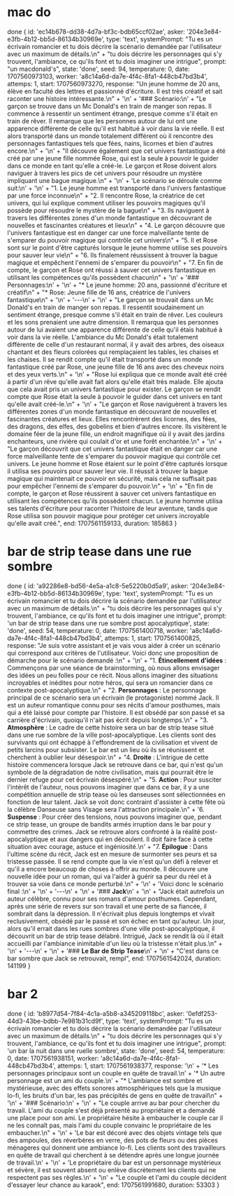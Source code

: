 # mac do



done {
  id: 'ec14b678-dd38-4d7a-bf3c-bdb65ccf02ae',
  asker: '204e3e84-e3fb-4b12-bb5d-86134b30969e',
  type: 'text',
  systemPrompt: "Tu es un écrivain romancier et tu dois décrire la scénario demandée par l'utilisateur avec un maximum de détails.\n" +
    "tu dois décrire les personnages qui s'y trouvent, l'ambiance, ce qu'ils font et tu dois imaginer une intrigue",
  prompt: "un macdonald's",
  state: 'done',
  seed: 94,
  temperature: 0,
  date: 1707560973103,
  worker: 'a8c14a6d-da7e-4f4c-8fa1-448cb47bd3b4',
  attemps: 1,
  start: 1707560973270,
  response: "Un jeune homme de 20 ans, élève en faculté des lettres et passionné d'écriture. Il est très créatif et sait raconter une histoire intéressante.\n" +
    '\n' +
    '### Scénario:\n' +
    "Le garçon se trouve dans un Mc Donald's en train de manger son repas. Il commence à ressentir un sentiment étrange, presque comme s'il était en train de rêver. Il remarque que les personnes autour de lui ont une apparence différente de celle qu'il est habitué à voir dans la vie réelle. Il est alors transporté dans un monde totalement différent où il rencontre des personnages fantastiques tels que fées, nains, licornes et bien d'autres encore.\n" +
    '\n' +
    "Il découvre également que cet univers fantastique a été créé par une jeune fille nommée Rose, qui est la seule à pouvoir le guider dans ce monde en tant qu'elle a créé-le. Le garçon et Rose doivent alors naviguer à travers les pics de cet univers pour résoudre un mystère impliquant une bague magique.\n" +
    '\n' +
    'Le scénario se déroule comme suit:\n' +
    '\n' +
    "1. Le jeune homme est transporté dans l'univers fantastique par une force inconnue\n" +
    "2. Il rencontre Rose, la créatrice de cet univers, qui lui explique comment utiliser les pouvoirs magiques qu'il possède pour résoudre le mystère de la bague\n" +
    "3. Ils naviguent à travers les différentes zones d'un monde fantastique en découvrant de nouvelles et fascinantes créatures et lieux\n" +
    "4. Le garçon découvre que l'univers fantastique est en danger car une force malveillante tente de s'emparer du pouvoir magique qui contrôle cet univers\n" +
    "5. Il et Rose sont sur le point d'être capturés lorsque le jeune homme utilise ses pouvoirs pour sauver leur vie\n" +
    "6. Ils finalement réussissent à trouver la bague magique et empêchent l'ennemi de s'emparer du pouvoir\n" +
    "7. En fin de compte, le garçon et Rose ont réussi à sauver cet univers fantastique en utilisant les compétences qu'ils possèdent chacun\n" +
    '\n' +
    '### Personnages:\n' +
    '\n' +
    "* Le jeune homme: 20 ans, passionné d'écriture et créatif\n" +
    "* Rose: Jeune fille de 16 ans, créatrice de l'univers fantastique\n" +
    '\n' +
    '---\n' +
    '\n' +
    "Le garçon se trouvait dans un Mc Donald's en train de manger son repas. Il ressentit soudainement un sentiment étrange, presque comme s'il était en train de rêver. Les couleurs et les sons prenaient une autre dimension. Il remarqua que les personnes autour de lui avaient une apparence différente de celle qu'il étais habitué à voir dans la vie réelle. L'ambiance du Mc Donald's était totalement différente de celle d'un restaurant normal, il y avait des arbres, des oiseaux chantant et des fleurs colorées qui remplaçaient les tables, les chaises et les chaises. Il se rendit compte qu'il était transporté dans un monde fantastique créé par Rose, une jeune fille de 16 ans avec des cheveux noirs et des yeux verts.\n" +
    '\n' +
    "Rose lui expliqua que ce monde avait été créé à partir d'un rêve qu'elle avait fait alors qu'elle était très malade. Elle ajouta que cela avait pris un univers fantastique pour exister. Le garçon se rendit compte que Rose était la seule à pouvoir le guider dans cet univers en tant qu'elle avait créé-le.\n" +
    '\n' +
    "Le garçon et Rose naviguèrent à travers les différentes zones d'un monde fantastique en découvrant de nouvelles et fascinantes créatures et lieux. Elles rencontrèrent des licornes, des fées, des dragons, des elfes, des gobelins et bien d'autres encore. Ils visitèrent le domaine féer de la jeune fille, un endroit magnifique où il y avait des jardins enchanteurs, une rivière qui coulait d'or et une forêt enchantée.\n" +
    '\n' +
    "Le garçon découvrit que cet univers fantastique était en danger car une force malveillante tente de s'emparer du pouvoir magique qui contrôle cet univers. Le jeune homme et Rose étaient sur le point d'être capturés lorsque il utilisa ses pouvoirs pour sauver leur vie. Il réussit à trouver la bague magique qui maintenait ce pouvoir en sécurité, mais cela ne suffisait pas pour empêcher l'ennemi de s'emparer du pouvoir.\n" +
    '\n' +
    "En fin de compte, le garçon et Rose réussirent à sauver cet univers fantastique en utilisant les compétences qu'ils possèdent chacun. Le jeune homme utilisa ses talents d'écriture pour raconter l'histoire de leur aventure, tandis que Rose utilisa son pouvoir magique pour protéger cet univers incroyable qu'elle avait créé.",
  end: 1707561159133,
  duration: 185863
}



# bar de strip tease dans une rue sombre
done {
  id: 'a92286e8-bd56-4e5a-a1c8-5e5220b0d5a9',
  asker: '204e3e84-e3fb-4b12-bb5d-86134b30969e',
  type: 'text',
  systemPrompt: "Tu es un écrivain romancier et tu dois décrire la scénario demandée par l'utilisateur avec un maximum de détails.\n" +
    "tu dois décrire les personnages qui s'y trouvent, l'ambiance, ce qu'ils font et tu dois imaginer une intrigue",
  prompt: 'un bar de strip tease dans une rue sombre post apocalyptique',
  state: 'done',
  seed: 54,
  temperature: 0,
  date: 1707561400718,
  worker: 'a8c14a6d-da7e-4f4c-8fa1-448cb47bd3b4',
  attemps: 1,
  start: 1707561400825,
  response: "Je suis votre assistant et je vais vous aider à créer un scénario qui correspond aux critères de l'utilisateur. Voici donc une proposition de démarche pour le scénario demandé :\n" +
    '\n' +
    "1. **Étincellement d'idées** : Commençons par une séance de brainstorming, où nous allons envisager des idées un peu folles pour ce récit. Nous allons imaginer des situations incroyables et inédites pour notre héros, qui sera un romancier dans ce contexte post-apocalyptique.\n" +
    "2. **Personnages** : Le personnage principal de ce scénario sera un écrivain (le protagoniste) nommé Jack. Il est un auteur romantique connu pour ses récits d'amour posthumes, mais qui a été laissé pour compte par l'histoire. Il est obsédé par son passé et sa carrière d'écrivain, quoiqu'il n'ait pas écrit depuis longtemps.\n" +
    "3. **Atmosphère** : Le cadre de cette histoire sera un bar de strip tease situé dans une rue sombre de la ville post-apocalyptique. Les clients sont des survivants qui ont échappé à l'effondrement de la civilisation et vivent de petits larcins pour subsister. Le bar est un lieu où ils se réunissent et cherchent à oublier leur désespoir.\n" +
    "4. **Droite** : L'intrigue de cette histoire commencera lorsque Jack se retrouve dans ce bar, qui n'est qu'un symbole de la dégradation de notre civilisation, mais qui pourrait être le dernier refuge pour cet écrivain désespéré.\n" +
    "5. **Action** : Pour susciter l'intérêt de l'auteur, nous pouvons imaginer que dans ce bar, il y a une compétition annuelle de strip tease où les danseuses sont sélectionnées en fonction de leur talent. Jack se voit donc contraint d'assister à cette fête où la célèbre Danseuse sans Visage sera l'attraction principale.\n" +
    '6. **Suspense** : Pour créer des tensions, nous pouvons imaginer que, pendant ce strip tease, un groupe de bandits armés irruption dans le bar pour y commettre des crimes. Jack se retrouve alors confronté à la réalité post-apocalyptique et aux dangers qui en découlent. Il doit faire face à cette situation avec courage, astuce et ingéniosité.\n' +
    "7. **Épilogue** : Dans l'ultime scène du récit, Jack est en mesure de surmonter ses peurs et sa tristesse passée. Il se rend compte que la vie n'est qu'un défi à relever et qu'il a encore beaucoup de choses à offrir au monde. Il découvre une nouvelle idée pour un roman, qui va l'aider à guérir sa peur du réel et à trouver sa voie dans ce monde perturbé.\n" +
    '\n' +
    'Voici donc le scénario final :\n' +
    '\n' +
    '---\n' +
    '\n' +
    '### **Jack**\n' +
    '\n' +
    "Jack était autrefois un auteur célèbre, connu pour ses romans d'amour posthumes. Cependant, après une série de revers sur son travail et une perte de sa fiancée, il sombrait dans la dépression. Il n'écrivait plus depuis longtemps et vivait reclusivement, obsédé par le passé et son échec en tant qu'auteur. Un jour, alors qu'il errait dans les rues sombres d'une ville post-apocalyptique, il découvrit un bar de strip tease délabré. Intrigué, Jack se rendit là où il était accueilli par l'ambiance inimitable d'un lieu où la tristesse n'était plus.\n" +
    '\n' +
    '---\n' +
    '\n' +
    '### **Le Bar de Strip Tease**\n' +
    '\n' +
    "C'est dans ce bar sombre que Jack se retrouvait, rempl",
  end: 1707561542024,
  duration: 141199
}


# bar 2

done {
  id: 'b8977d54-7f84-4c1a-a5b8-a345209118bc',
  asker: '0efdf253-44d3-43be-bdbb-7e981b31cd9f',
  type: 'text',
  systemPrompt: "Tu es un écrivain romancier et tu dois décrire la scénario demandée par l'utilisateur avec un maximum de détails.\n" +
    "tu dois décrire les personnages qui s'y trouvent, l'ambiance, ce qu'ils font et tu dois imaginer une intrigue",
  prompt: 'un bar la nuit dans une ruelle sombre',
  state: 'done',
  seed: 54,
  temperature: 0,
  date: 1707561938151,
  worker: 'a8c14a6d-da7e-4f4c-8fa1-448cb47bd3b4',
  attemps: 1,
  start: 1707561938377,
  response: '\n' +
    '* Les personnages principaux sont un couple en quête de travail.\n' +
    '* Un autre personnage est un ami du couple.\n' +
    "* L'ambiance est sombre et mystérieuse, avec des effets sonores atmosphériques tels que la musique lo-fi, les bruits d'un bar, les pas précipités de gens en quête de travail\n" +
    '\n' +
    '### Scénario:\n' +
    '\n' +
    "Le couple arrive au bar pour chercher du travail. L'ami du couple s'est déjà présenté au propriétaire et a demandé une place pour son ami. Le propriétaire hésite à embaucher le couple car il ne les connaît pas, mais l'ami du couple convainc le propriétaire de les embaucher.\n" +
    '\n' +
    'Le bar est décoré avec des objets vintage tels que des ampoules, des réverbères en verre, des pots de fleurs ou des pièces ménageres qui donnent une ambiance lo-fi. Les clients sont des travailleurs en quête de travail qui cherchent à se détendre après une longue journée de travail.\n' +
    '\n' +
    'Le propriétaire du bar est un personnage mystérieux et sévère, il est souvent absent ou enlève discrètement les clients qui ne respectent pas ses règles.\n' +
    '\n' +
    "Le couple et l'ami du couple décident d'essayer leur chance au karaok",
  end: 1707561991680,
  duration: 53303
}
